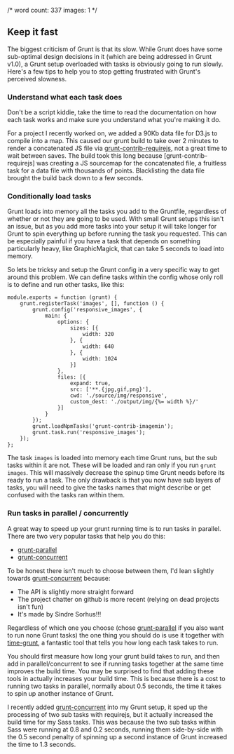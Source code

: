 /*
    word count: 337
    images: 1
*/

## Keep it fast

The biggest criticism of Grunt is that its slow.  While Grunt does have some sub-optimal design decisions in it (which are being addressed in Grunt v1.0), a Grunt setup overloaded with tasks is obviously going to run slowly.  Here's a few tips to help you to stop getting frustrated with Grunt's perceived slowness.

### Understand what each task does

Don't be a script kiddie, take the time to read the documentation on how each task works and make sure you understand what you're making it do.

For a project I recently worked on, we added a 90Kb data file for D3.js to compile into a map.  This caused our grunt build to take over 2 minutes to render a concatenated JS file via [grunt-contrib-requirejs](), not a great time to wait between saves.  The build took this long because [grunt-contrib-requirejs] was creating a JS sourcemap for the concatenated file, a fruitless task for a data file with thousands of points.  Blacklisting the data file brought the build back down to a few seconds.

### Conditionally load tasks

Grunt loads into memory all the tasks you add to the Gruntfile, regardless of whether or not they are going to be used.  With small Grunt setups this isn't an issue, but as you add more tasks into your setup it will take longer for Grunt to spin everything up before running the task you requested.  This can be especially painful if you have a task that depends on something particularly heavy, like GraphicMagick, that can take 5 seconds to load into memory.

So lets be tricksy and setup the Grunt config in a very specific way to get around this problem.  We can define tasks within the config whose only roll is to define and run other tasks, like this:

```
module.exports = function (grunt) {
    grunt.registerTask('images', [], function () {
        grunt.config('responsive_images', {
            main: {
                options: {
                    sizes: [{
                        width: 320
                    }, {
                        width: 640
                    }, {
                        width: 1024
                    }]
                },
                files: [{
                    expand: true,
                    src: ['**.{jpg,gif,png}'],
                    cwd: './source/img/responsive',
                    custom_dest: './output/img/{%= width %}/'
                }]
            }
        });
        grunt.loadNpmTasks('grunt-contrib-imagemin');
        grunt.task.run('responsive_images');
    });
};
```

The task `images` is loaded into memory each time Grunt runs, but the sub tasks within it are not.  These will be loaded and ran only if you run `grunt images`.  This will massively decrease the spinup time Grunt needs before its ready to run a task.  The only drawback is that you now have sub layers of tasks, you will need to give the tasks names that might describe or get confused with the tasks ran within them.

### Run tasks in parallel / concurrently

A great way to speed up your grunt running time is to run tasks in parallel.  There are two very popular tasks that help you do this:

* [grunt-parallel]()
* [grunt-concurrent]()

To be honest there isn't much to choose between them, I'd lean slightly towards [grunt-concurrent]() because:

* The API is slightly more straight forward
* The project chatter on github is more recent (relying on dead projects isn't fun)
* It's made by Sindre Sorhus!!!

Regardless of which one you choose (chose [grunt-parallel]() if you also want to run none Grunt tasks) the one thing you should do is use it together with [time-grunt](), a fantastic tool that tells you how long each task takes to run.

You should first measure how long your grunt build takes to run, and then add in parallel/concurrent to see if running tasks together at the same time improves the build time.  You may be surprised to find that adding these tools in actually increases your build time.  This is because there is a cost to running two tasks in parallel, normally about 0.5 seconds, the time it takes to spin up another instance of Grunt.

I recently added [grunt-concurrent]() into my Grunt setup, it sped up the processing of two sub tasks with requirejs, but it actually increased the build time for my Sass tasks.  This was because the two sub tasks within Sass were running at 0.8 and 0.2 seconds, running them side-by-side with the 0.5 second penalty of spinning up a second instance of Grunt increased the time to 1.3 seconds.